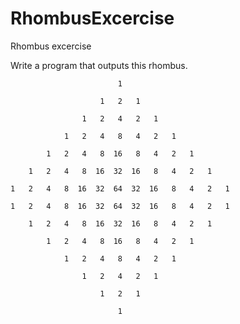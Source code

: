 # RhombusExcercise
Rhombus excercise

Write a program that outputs this rhombus.
 

                            1

                        1   2   1

                    1   2   4   2   1

                1   2   4   8   4   2   1

            1   2   4   8  16   8   4   2   1

        1   2   4   8  16  32  16   8   4   2   1

    1   2   4   8  16  32  64  32  16   8   4   2   1

    1   2   4   8  16  32  64  32  16   8   4   2   1

        1   2   4   8  16  32  16   8   4   2   1

            1   2   4   8  16   8   4   2   1

                1   2   4   8   4   2   1

                    1   2   4   2   1

                        1   2   1

                            1

